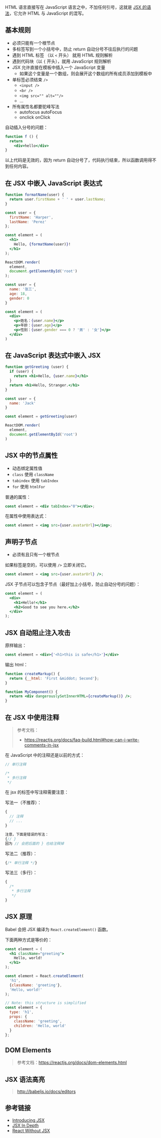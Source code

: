 HTML 语言直接写在 JavaScript 语言之中，不加任何引号，这就是 [JSX 的语法](https://reactjs.org/docs/introducing-jsx.html)，它允许 HTML 与 JavaScript 的混写。

## 基本规则

- 必须只能有一个根节点
- 多标签写到一个小括号中，防止 return 自动分号不往后执行的问题
- 遇到 HTML 标签 （以 `<` 开头） 就用 HTML 规则解析
- 遇到代码块（以 `{` 开头），就用 JavaScript 规则解析
- JSX 允许直接在模板中插入一个 JavaScript 变量
  - 如果这个变量是一个数组，则会展开这个数组的所有成员添加到模板中
- 单标签必须结束 `/>`
  - `<input />`
  - `<br />`
  - `<img src="" alt=""/>`
  - ...
- 所有属性名都要驼峰写法
  - autofocus	autoFocus
  - onclick    onClick

自动插入分号的问题：

```jsx
function f () {
  return
    <div>hello</div>
}
```

以上代码是无效的，因为 return 自动分号了，代码执行结束，所以函数调用得不到任何内容。

## 在 JSX 中嵌入 JavaScript 表达式

```jsx
function formatName(user) {
  return user.firstName + ' ' + user.lastName;
}

const user = {
  firstName: 'Harper',
  lastName: 'Perez'
};

const element = (
  <h1>
    Hello, {formatName(user)}!
  </h1>
);

ReactDOM.render(
  element,
  document.getElementById('root')
);
```

```jsx
const user = {
  name: '张三',
  age: 18,
  gender: 0
}

const element = (
  <div>
    <p>姓名：{user.name}</p>
    <p>年龄：{user.age}</p>
    <p>性别：{user.gender === 0 ? '男' : '女'}</p>
  </div>
)
```

## 在 JavaScript 表达式中嵌入 JSX

```jsx
function getGreeting (user) {
  if (user) {
    return <h1>Hello, {user.name}</h1>
  }
  return <h1>Hello, Stranger.</h1>
}

const user = {
  name: 'Jack'
}

const element = getGreeting(user)

ReactDOM.render(
  element,
  document.getElementById('root')
)
```

## JSX 中的节点属性

- 动态绑定属性值
- `class` 使用 `className`
- `tabindex` 使用 `tabIndex`
- `for` 使用 `htmlFor`

普通的属性：

```jsx
const element = <div tabIndex="0"></div>;
```

在属性中使用表达式：

```jsx
const element = <img src={user.avatarUrl}></img>;
```

## 声明子节点

- 必须有且只有一个根节点

如果标签是空的，可以使用 `/>` 立即关闭它。

```jsx
const element = <img src={user.avatarUrl} />;
```

JSX 子节点可以包含子节点（最好加上小括号，防止自动分号的问题）：

```jsx
const element = (
  <div>
    <h1>Hello!</h1>
    <h2>Good to see you here.</h2>
  </div>
);
```

## JSX 自动阻止注入攻击

原样输出：

```jsx
const element = <div>{'<h1>this is safe</h1>'}</div>
```

输出 html：

```jsx
function createMarkup() {
  return {__html: 'First &middot; Second'};
}

function MyComponent() {
  return <div dangerouslySetInnerHTML={createMarkup()} />;
}
```

## 在 JSX 中使用注释

> 参考文档：
>
> - https://reactjs.org/docs/faq-build.html#how-can-i-write-comments-in-jsx

在 JavaScript 中的注释还是以前的方式：

```javascript
// 单行注释

/*
 * 多行注释
 */
```

在 jsx 的标签中写注释需要注意：

写法一（不推荐）：

```jsx
{
  // 注释
  // ...
}

注意，下面是错误的写法：
{// }
因为 // 会把后面的 } 也给注释掉
```

写法二（推荐）：

```jsx
{/* 单行注释 */}
```

写法三（多行）：

```jsx
{
  /*
   * 多行注释
   */
}
```

## JSX 原理

Babel 会把 JSX 编译为 `React.createElement()` 函数。

下面两种方式是等价的：

```jsx
const element = (
  <h1 className="greeting">
    Hello, world!
  </h1>
);
```

```jsx
const element = React.createElement(
  'h1',
  {className: 'greeting'},
  'Hello, world!'
);
```

```javascript
// Note: this structure is simplified
const element = {
  type: 'h1',
  props: {
    className: 'greeting',
    children: 'Hello, world'
  }
};
```

## DOM Elements

> 参考文档：https://reactjs.org/docs/dom-elements.html

## JSX 语法高亮

>  http://babeljs.io/docs/editors

## 参考链接

- [Introducing JSX](https://reactjs.org/docs/introducing-jsx.html)
- [JSX In Depth](https://reactjs.org/docs/jsx-in-depth.html)
- [React Without JSX](https://reactjs.org/docs/react-without-jsx.html)
